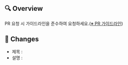 ## 🔍 Overview
PR 요청 시 가이드라인을 준수하여 요청하세요.([※ PR 가이드라인](https://my.wiki.ktcloud.com/wiki/x/apVTB))

## 📝 Changes 
<!-- 변경 사항에 대해 상세히 작성하세요. -->
- 제목 : 
- 설명 : 
